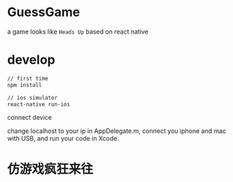 # GuessGame

a game looks like `Heads Up` based on react native

# develop

```bash
// first time
npm install

// ios simulator
react-native run-ios

```
connect device

change localhost to your ip in AppDelegate.m,
connect you iphone and mac with USB,
and run your code in Xcode.

# 仿游戏疯狂来往

